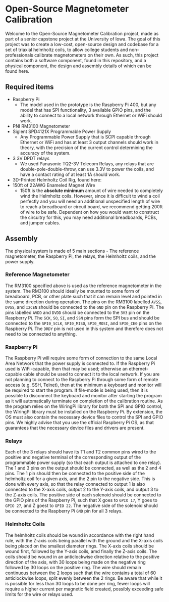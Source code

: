 # Open-Source Magnetometer Calibration
Welcome to the Open-Source Magnetometer Calibration project, made as part of a senior capstone project at the University of Iowa.
The goal of this project was to create a low-cost, open-source design and codebase for a set of triaxial helmholtz coils, to allow college students and non-professionals calibrate magnetometers on their own. As such, this project contains both a software component, found in this repository, and a physical component, the design and assembly details of which can be found here.
## Required items
- Raspberry Pi
  - The model used in the prototype is the Raspberry Pi 400, but any model that has SPI functionality, 3 available GPIO pins, and the ability to connect to a local network through Ethernet or WiFi should work.
- PNI RM3100 Magnetometer
- Siglent SPD4121X Programmable Power Supply
  - Any Programmable Power Supply that is SCPI capable through Ethernet or WiFi and has at least 3 output channels should work in theory, with the precision of the current control determining the accuracy of the system.
- 3 3V DPDT relays
  - We used Panasonic TQ2-3V Telecom Relays, any relays that are double-pole-double-throw, can use 3.3V to power the coils, and have a contact rating of at least 1A should work.
- 3D-Printed Helmholtz Coil Rig, found here:
- 150ft of 22AWG Enameled Magnet Wire
  - 150ft is the **absolute minimum** amount of wire needed to completely wind the Helmholtz coils. However, since it is difficult to wind a coil perfectly and you will need an additional unspecified length of wire to reach a breadboard or circuit board, we recommend getting 200ft of wire to be safe.
Dependent on how you would want to construct the circuitry for this, you may need additional breadboards, PCBs, and jumper cables.
## Assembly
The physical system is made of 5 main sections - The reference magnetometer, the Raspberry Pi, the relays, the Helmholtz coils, and the power supply.
### Reference Magnetometer
The RM3100 specified above is used as the reference magnetometer in the system. The RM3100 should ideally be mounted to some form of breadboard, PCB, or other plate such that it can remain level and pointed in the same direction during operation. The pins on the RM3100 labelled `AVSS`, `DVSS`, and `I2CEN` should be connected to the `GND` pin on the Raspberry Pi. The pins labelled `AVDD` and `DVDD` should be connected to the `3V3` pin on the Raspberry Pi. The `SCK`, `SO`, `SI`, and `SSN` pins form the SPI bus and should be connected to the `SPI0_SCLK`, `SPI0_MISO`, `SPI0_MOSI`, and `SPI0_CE0` pins on the Raspberry Pi. The `DRDY` pin is not used in this system and therefore does not need to be connected to anything.
### Raspberry Pi
The Raspberry Pi will require some form of connection to the same Local Area Network that the power supply is connected to. If the Raspberry Pi used is WiFi-capable, then that may be used; otherwise an ethernet-capable cable should be used to connect it to the local network. If you are not planning to connect to the Raspberry Pi through some form of remote access (e.g. SSH, Telnet), then at the minimum a keyboard and monitor will be required to start the program. If file-mode is being used, then it is possible to disconnect the keyboard and monitor after starting the program as it will automatically terminate on completion of the calibration routine. 
As the program relies on the WiringPi library for both the SPI and GPIO control, the WiringPi library must be installed on the Raspberry Pi. By extension, the OS must also contain the necessary device files to control the SPI and GPIO pins. We highly advise that you use the official Raspberry Pi OS, as that guarantees that the necessary device files and drivers are present.
### Relays
Each of the 3 relays should have its T1 and T2 common pins wired to the positive and negative terminal of the corresponding output of the programmable power supply (so that each output is attached to one relay). The 1 and 3 pins on the output should be connected, as well as the 2 and 4 pins. The 1 pin should then be connected to the positive side of the helmholtz coil for a given axis, and the 2 pin to the negative side. This is done with every axis, so that the relay connected to output 1 is also connected to the X-axis coils, output 2 to the Y-axis coils, and output 3 to the Z-axis coils. The positive side of each solenoid should be connected to the GPIO pins of the Raspberry Pi, such that X goes to `GPIO 17`, Y goes to `GPIO 27`, and Z goest to `GPIO 22`. The negative side of the solenoid should be connected to the Raspberry Pi `GND` pin for all 3 relays.
### Helmholtz Coils
The helmholtz coils should be wound in accordance with the right hand rule, with the Z-axis coils being parallel with the ground and the X-axis coils being placed on the smallest diameter rings. The X-axis coils should be wound first, followed by the Y-axis coils, amd finally the Z-axis coils. The coils should be wound in an anticlockwise direction relative to the positive direction of the axis, with 30 loops being made on the negative ring followed by 30 loops on the positive ring. The wire should remain continuous between the 2 loops such that the wire contains a total of 60 anticlockwise loops, split evenly between the 2 rings. Be aware that while it is possible for less than 30 loops to be done per ring, fewer loops will require a higher current per magnetic field created, possibly exceeding safe limits for the wire or relays used.
